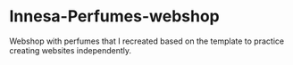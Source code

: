 # Innesa-Perfumes-webshop
Webshop with perfumes that I recreated based on the template to practice creating websites independently.
